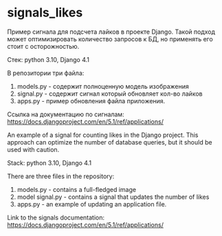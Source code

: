 # signals_likes
Пример  сигнала для подсчета лайков в проекте Django. 
Такой подход может оптимизировать количество запросов к БД, но применять его стоит с осторожностью. 

Стек: python 3.10, Django 4.1

В репозитории три файла: 
1. models.py - содержит полноценную модель изображения
2. signal.py - содержит сигнал который обновляет кол-во лайков
3. apps.py - пример обновления файла приложения.

Ссылка на документацию по сигналам: https://docs.djangoproject.com/en/5.1/ref/applications/


An example of a signal for counting likes in the Django project. This approach can optimize the number of database queries, but it should be used with caution. 

Stack: python 3.10, Django 4.1

There are three files in the repository:

1. models.py - contains a full-fledged image
2. model signal.py - contains a signal that updates the number of likes
3. apps.py - an example of updating an application file.


Link to the signals documentation: https://docs.djangoproject.com/en/5.1/ref/applications/
